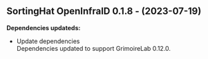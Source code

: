 ## SortingHat OpenInfraID 0.1.8 - (2023-07-19)

**Dependencies updateds:**

 * Update dependencies\
   Dependencies updated to support GrimoireLab 0.12.0.

